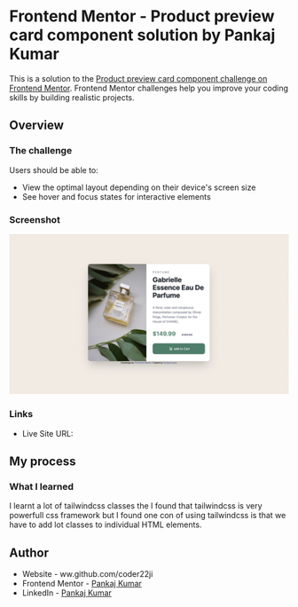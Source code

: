 # Frontend Mentor - Product preview card component solution by Pankaj Kumar

This is a solution to the [Product preview card component challenge on Frontend Mentor](https://www.frontendmentor.io/challenges/product-preview-card-component-GO7UmttRfa). Frontend Mentor challenges help you improve your coding skills by building realistic projects. 

## Overview

### The challenge

Users should be able to:

- View the optimal layout depending on their device's screen size
- See hover and focus states for interactive elements

### Screenshot

![](./screenshot.jpeg)


### Links

- Live Site URL:

## My process

### What I learned

I learnt a lot of tailwindcss classes the I found that tailwindcss is very powerfull css framework but I found one con of using tailwindcss is that we have to add lot classes to individual HTML elements.


## Author

- Website - ww.github.com/coder22ji
- Frontend Mentor - [Pankaj Kumar](https://www.frontendmentor.io/profile/coder22ji)
- LinkedIn - [Pankaj Kumar](https://www.linkedin.com/geekypankaj)
